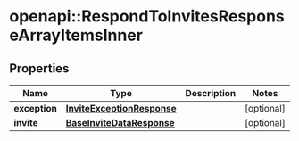 # openapi::RespondToInvitesResponseArrayItemsInner


## Properties
Name | Type | Description | Notes
------------ | ------------- | ------------- | -------------
**exception** | [**InviteExceptionResponse**](InviteExceptionResponse.md) |  | [optional] 
**invite** | [**BaseInviteDataResponse**](BaseInviteDataResponse.md) |  | [optional] 


